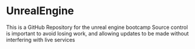 # UnrealEngine
This is a GitHub Repository for the unreal engine bootcamp
Source control is important to avoid losing work, and allowing updates to be made without interfering with live services
